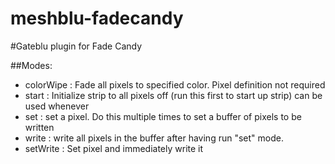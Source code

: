 meshblu-fadecandy
=================

#Gateblu plugin for Fade Candy

##Modes:


- colorWipe : Fade all pixels to specified color. Pixel definition not required
- start : Initialize strip to all pixels off (run this first to start up strip) can be used whenever
- set : set a pixel. Do this multiple times to set a buffer of pixels to be written
- write : write all pixels in the buffer after having run "set" mode. 
- setWrite : Set pixel and immediately write it
